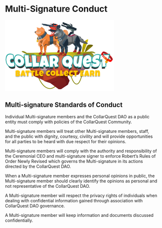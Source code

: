 # Multi-Signature Conduct



![CollarQuest a Metaverse Play2Earn Ecosystem](../../.gitbook/assets/CQ-Title.png)

## Multi-signature Standards of Conduct

Individual Multi-signature members and the CollarQuest DAO as a public entity must comply with policies of the CollarQuest Community.

Multi-signature members will treat other Multi-signature members, staff, and the public with dignity, courtesy, civility and will provide opportunities for all parties to be heard with due respect for their opinions.

Multi-signature members will comply with the authority and responsibility of the Ceremonial CEO and multi-signature signer to enforce Robert’s Rules of Order Newly Revised which governs the Multi-signature in its actions directed by the CollarQuest DAO.

When a Multi-signature member expresses personal opinions in public, the Multi-signature member should clearly identify the opinions as personal and not representative of the CollarQuest DAO.

A Multi-signature member will respect the privacy rights of individuals when dealing with confidential information gained through association with CollarQuest DAO governance.

A Multi-signature member will keep information and documents discussed confidentially.


